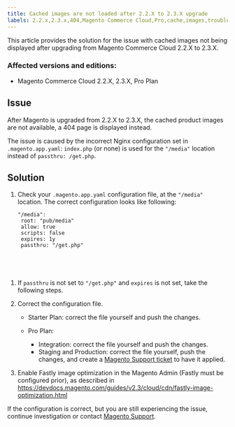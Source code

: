 ```yaml
---
title: Cached images are not loaded after 2.2.X to 2.3.X upgrade
labels: 2.2.x,2.3.x,404,Magento Commerce Cloud,Pro,cache,images,troubleshooting
---
```


This article provides the solution for the issue with cached images not being displayed after upgrading from Magento Commerce Cloud 2.2.X to 2.3.X.

### Affected versions and editions:

* Magento Commerce Cloud 2.2.X, 2.3.X, Pro Plan

## Issue

After Magento is upgraded from 2.2.X to 2.3.X, the cached product images are not available, a 404 page is displayed instead.

The issue is caused by the incorrect Nginx configuration set in `` .magento.app.yaml ``: `` index.php `` (or none) is used for the `` "/media" `` location instead of `` passthru: /get.php ``.

## Solution

1. Check your `` .magento.app.yaml `` configuration file, at the `` "/media" `` location. The correct configuration looks like following:  
    
    
    <pre><code class="language-yaml">"/media":
    root: "pub/media"
    allow: true
    scripts: false
    expires: 1y
    passthru: "/get.php"
</code></pre>
    
    
1. If `` passthru `` is not set to `` "/get.php" `` and `` expires `` is not set, take the following steps.
1. Correct the configuration file.
    
    * Starter Plan: correct the file yourself and push the changes.
    * Pro Plan:
        
        * Integration: correct the file yourself and push the changes.
        * Staging and Production: correct the file yourself, push the changes, and create a [Magento Support ticket](https://support.magento.com/hc/en-us/articles/360019088251) to have it applied.
        
        
        
    
    
    
1. Enable Fastly image optimization in the Magento Admin (Fastly must be configured prior), as described in <https://devdocs.magento.com/guides/v2.3/cloud/cdn/fastly-image-optimization.html>

If the configuration is correct, but you are still experiencing the issue, continue investigation or contact [Magento Support](https://support.magento.com/hc/en-us/articles/360019088251).

 